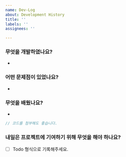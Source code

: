 ```yaml
---
name: Dev-Log
about: Development History
title: ''
labels: ''
assignees: ''

---
```


### 무엇을 개발하였나요?

- 

### 어떤 문제점이 있었나요?

- 

### 무엇을 배웠나요?

- 

```js
// 코드를 첨부해도 좋습니다.
```

### 내일은 프로젝트에 기여하기 위해 무엇을 해야 하나요?

- [ ] Todo 형식으로 기록해주세요.
